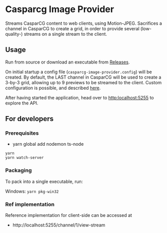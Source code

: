 # Casparcg Image Provider

Streams CasparCG content to web clients, using Motion-JPEG.
Sacrifices a channel in CasparCG to create a grid, in order to provide several (low-quality-) streams on a single stream to the client.

## Usage

Run from source or download an executable from [Releases](https://github.com/SuperFlyTV/casparCG-image-provider/releases).

On initial startup a config file (`casparcg-image-provider.config`) will be created.
By default, the LAST channel in CasparCG will be used to create a 3-by-3 grid, allowing up to 9 previews to be streamed to the client.
Custom configuration is possible, and described [here](https://github.com/SuperFlyTV/casparCG-image-provider/blob/master/src/config.ts).

After having started the application, head over to [http:localhost:5255](http:localhost:5255) to explore the API.


## For developers
### Prerequisites

* yarn global add nodemon ts-node
```
yarn
yarn watch-server
```

### Packaging

To pack into a single executable, run:

Windows: `yarn pkg-win32`

### Ref implementation

Reference implementation for client-side can be accessed at

* http://localhost:5255/channel/1/view-stream
